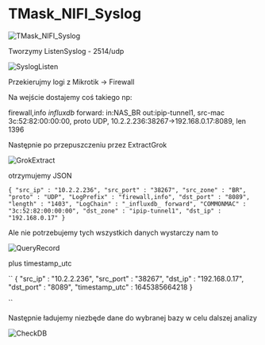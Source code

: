 # TMask_NIFI_Syslog



![TMask_NIFI_Syslog](https://user-images.githubusercontent.com/75216446/154860381-4bdcec92-d8aa-49bb-9cbb-e9cee4825890.png)



Tworzymy ListenSyslog - 2514/udp

![SyslogListen](https://user-images.githubusercontent.com/75216446/154860404-ef22c8db-9eb5-421d-99f9-4be5e0a31164.png)


Przekierujmy logi z Mikrotik -> Firewall

Na wejście dostajemy coś takiego np:

firewall,info _influxdb_ forward: in:NAS_BR out:ipip-tunnel1, src-mac 3c:52:82:00:00:00, proto UDP, 10.2.2.236:38267->192.168.0.17:8089, len 1396

Następnie po przepuszczeniu przez ExtractGrok


![GrokExtract](https://user-images.githubusercontent.com/75216446/154860613-b9fc4ca4-c09a-4cee-b0af-fe5ab2589687.png)


otrzymujemy JSON


``
{
  "src_ip" : "10.2.2.236",
  "src_port" : "38267",
  "src_zone" : "BR",
  "proto" : "UDP",
  "LogPrefix" : "firewall,info",
  "dst_port" : "8089",
  "length" : "1403",
  "LogChain" : "_influxdb_ forward",
  "COMMONMAC" : "3c:52:82:00:00:00",
  "dst_zone" : "ipip-tunnel1",
  "dst_ip" : "192.168.0.17"
}
``

Ale nie potrzebujemy tych wszystkich danych wystarczy nam to


![QueryRecord](https://user-images.githubusercontent.com/75216446/154860721-518fcbec-999f-442b-9536-b61d082b8219.png)


plus timestamp_utc

``
{
  "src_ip" : "10.2.2.236",
  "src_port" : "38267",
  "dst_ip" : "192.168.0.17",
  "dst_port" : "8089",
  "timestamp_utc" : 1645385664218
}

``

Następnie ładujemy niezbęde dane do wybranej bazy w celu dalszej analizy

![CheckDB](https://user-images.githubusercontent.com/75216446/154860853-1dbbf533-f368-4154-90e7-64fc44f491ff.png)


